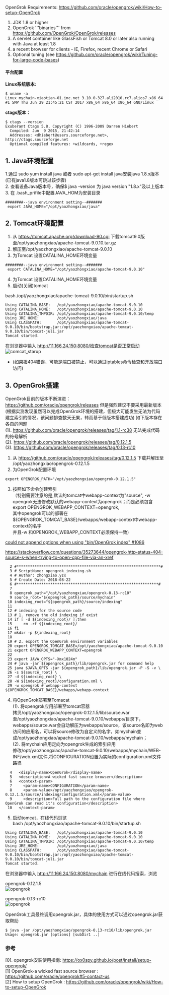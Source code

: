 OpenGrok Requirements: https://github.com/oracle/opengrok/wiki/How-to-setup-OpenGrok  
1. JDK 1.8 or higher  
2. OpenGrok '''binaries''' from https://github.com/OpenGrok/OpenGrok/releases   
3. A servlet container like GlassFish or Tomcat 8.0 or later also running with Java at least 1.8  
4. a recent browser for clients - IE, Firefox, recent Chrome or Safari  
5. Optional tuning (see https://github.com/oracle/opengrok/wiki/Tuning-for-large-code-bases)  

#### 平台配置
**Linux系统版本:**  
```
$ uname -a
Linux mychain-xiaotian-01.inc.net 3.10.0-327.ali2010.rc7.alios7.x86_64 #1 SMP Thu Jun 29 21:45:21 CST 2017 x86_64 x86_64 x86_64 GNU/Linux
```
**ctags版本：**  
```
$ ctags --version
Exuberant Ctags 5.8, Copyright (C) 1996-2009 Darren Hiebert
  Compiled: Jun  9 2015, 21:42:14
  Addresses: <dhiebert@users.sourceforge.net>, http://ctags.sourceforge.net
  Optional compiled features: +wildcards, +regex
```

## 1. Java环境配置 
1.通过 sudo yum install java 或者 sudo apt-get install java安装java 1.8.x版本(已有java1.8版本可跳过该步骤)  
2. 查看设备Java版本号，确保$ java -version 为 java version "1.8.x"及以上版本  
3. 在 .bash_prifile中配置JAVA_HOM为安装目录  

```
########--java environment setting--#######
 export JAVA_HOME="/opt/yaozhongxiao/java" 
```
 
## 2. Tomcat环境配置
1. 从 https://tomcat.apache.org/download-90.cgi 下载tomcat9.0版至/opt/yaozhongxiao/apache-tomcat-9.0.10.tar.gz  
2. 解压至/opt/yaozhongxiao/apache-tomcat-9.0.10  
3. 为Tomcat 设置CATALINA_HOME环境变量

```
########--java environment setting--#######
 export CATALINA_HOME="/opt/yaozhongxiao/apache-tomcat-9.0.10"
```

4. 为Tomcat 设置CATALINA_HOME环境变量  
5. 启动(关闭)tomcat  

bash /opt/yaozhongxiao/apache-tomcat-9.0.10/bin/startup.sh
```
Using CATALINA_BASE:   /opt/yaozhongxiao/apache-tomcat-9.0.10
Using CATALINA_HOME:   /opt/yaozhongxiao/apache-tomcat-9.0.10
Using CATALINA_TMPDIR: /opt/yaozhongxiao/apache-tomcat-9.0.10/temp
Using JRE_HOME:        /opt/yaozhongxiao/java
Using CLASSPATH:       /opt/yaozhongxiao/apache-tomcat-9.0.10/bin/bootstrap.jar:/opt/yaozhongxiao/apache-tomcat-9.0.10/bin/tomcat-juli.jar
Tomcat started.
```

在浏览器中输入 http://11.166.24.150:8080/检查tomcat是否正常启动  
![comcat_starup](./res/tomcat_startup.png)
*  (如果报404错误，可能是端口被禁止，可以通过iptables命令检查和开放端口访问)

## 3. OpenGrok搭建
OpenGrok目前的版本不断演进：https://github.com/oracle/opengrok/releases
但是强烈建议不要采用最新版本(根据实测发现虽然可以完成OpenGrok环境的搭建，但极大可能发生无法为代码建立索引的情况，该问题排查数天无果，转而基于低版本搭建成功)
如下版本存在各自的问题  
(1). https://github.com/oracle/opengrok/releases/tag/1.1-rc38 无法完成代码的符号解析  
(2). https://github.com/oracle/opengrok/releases/tag/0.12.1.5   
(3). https://github.com/oracle/opengrok/releases/tag/0.13-rc10  

1. 从 https://github.com/oracle/opengrok/releases/tag/0.12.1.5 下载并解压至 /opt/yaozhongxiao/opengrok-0.12.1.5  
2. 为OpenGrok配置环境  

```
export OPENGROK_PATH="/opt/yaozhongxiao/opengrok-0.12.1.5"
```

3. 按照如下命令创建索引  
（特别需要注意的是,默认的tomcat中webapp-context为"source",
-w opengrok无法修改默认的webapp-context为opengrok；而是必须包含export OPENGROK_WEBAPP_CONTEXT=opengrok,  
其中opengrok可以的部署在${OPENGROK_TOMCAT_BASE}/webapps/webapp-context中webapp-context的名字  
并且-w 和OPENGROK_WEBAPP_CONTEXT必须保持一致)

[could not append options when using "bin/OpenGrok index" #1086](https://github.com/oracle/opengrok/issues/1086)

https://stackoverflow.com/questions/35273644/opengrok-http-status-404-source-s-when-trying-to-open-cpp-file-via-an-xref

```  
  2 #****************************************************************#
  3 # ScriptName: opengrok_indexing.sh
  4 # Author: zhongxiao.yzx
  5 # Create Date: 2018-08-22
  6 #***************************************************************#
  7 
  8 opengrok_path="/opt/yaozhongxiao/opengrok-0.13-rc10"
  9 source_root="${opengrok_path}/source/mychain"
 10 indexing_root="${opengrok_path}/source/indexing"
 11 
 12 # indexing for the source code
 13 # 1. remove the old indexing if exist
 14 if [ -d ${indexing_root}/ ];then
 15     rm -rf ${indexing_root}/
 16 fi
 17 mkdir -p ${indexing_root}
 18 
 19 # 2. export the OpenGrok environment variables
 20 export OPENGROK_TOMCAT_BASE=/opt/yaozhongxiao/apache-tomcat-9.0.10
 21 export OPENGROK_WEBAPP_CONTEXT=opengrok
 22 
 23 export JAVA_OPTS="-Xmx1024m"
 24 # java -jar ${opengrok_path}/lib/opengrok.jar for command help
 25 java $JAVA_OPTS -jar ${opengrok_path}/lib/opengrok.jar -P -S -v \
 26 -s ${source_root} \
 27 -d ${indexing_root} \
 28 -W ${indexing_root}/configuration.xml \
 29 -w opengrok # webapp-context  ${OPENGROK_TOMCAT_BASE}/webapps/webapp-context 
```

4. 将OpenGrok部署至Tomacat  
   (1). 将opengrok应用部署至tomcat容器  
   拷贝/opt/yaozhongxiao/opengrok-0.12.1.5/lib/source.war至/opt/yaozhongxiao/apache-tomcat-9.0.10/webapps/目录下，webapps/source.war会自动解压为webapps/source，该source名即为web访问的应用名，可以将source修改为自定义的名字，如mychain变成/opt/yaozhongxiao/apache-tomcat-9.0.10/webapps/mychain；  
   (2). 将mychain应用定向为opengrok生成的索引应用  
   修改/opt/yaozhongxiao/apache-tomcat-9.0.10/webapps/mychain/WEB-INF/web.xml文件,将CONFIGURATION设置为实际的configuration.xml文件路径  

```
  4   <display-name>OpenGrok</display-name>
  5   <description>A wicked fast source browser</description>
  6   <context-param>
  7     <param-name>CONFIGURATION</param-name>
  8     <param-value>/opt/yaozhongxiao/opengrok-0.12.1.5/source/indexing/configuration.xml</param-value> 
  9     <description>Full path to the configuration file where OpenGrok can read it's configuration</description>
 10   </context-param>  
```

5. 启动tomcat，在线代码浏览  
bash /opt/yaozhongxiao/apache-tomcat-9.0.10/bin/startup.sh  

```
Using CATALINA_BASE:   /opt/yaozhongxiao/apache-tomcat-9.0.10
Using CATALINA_HOME:   /opt/yaozhongxiao/apache-tomcat-9.0.10
Using CATALINA_TMPDIR: /opt/yaozhongxiao/apache-tomcat-9.0.10/temp
Using JRE_HOME:        /opt/yaozhongxiao/java
Using CLASSPATH:       /opt/yaozhongxiao/apache-tomcat-9.0.10/bin/bootstrap.jar:/opt/yaozhongxiao/apache-tomcat-9.0.10/bin/tomcat-juli.jar
Tomcat started.
```

在浏览器中输入 http://11.166.24.150:8080/mychain 进行在线代码搜索，浏览  

opengrok-0.12.1.5  
![opengrok](./res/opengrok_0.12.png)

opengrok-0.13-rc10  
![opengrok](./res/opengrok_0.13.png)

OpenGrok工具最终调用opengrok.jar，具体的使用方式可以通过opengrok.jar获取帮助  

```
$ java -jar /opt/yaozhongxiao/opengrok-0.13-rc10/lib/opengrok.jar 
Usage: opengrok.jar [options] [subDir1 ..]
```

### 参考
[0]. opengrok安装使用指南: https://ox0spy.github.io/post/install/setup-opengrok/  
[1] OpenGrok-a wicked fast source browser : https://github.com/oracle/opengrok#5-contact-us  
[2] How to setup OpenGrok : https://github.com/oracle/opengrok/wiki/How-to-setup-OpenGrok  

